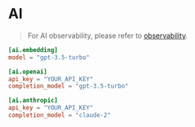 # AI

> For AI observability, please refer to [observability](./observability.md).

```toml
[ai.embedding]
model = "gpt-3.5-turbo"

[ai.openai]
api_key = "YOUR_API_KEY"
completion_model = "gpt-3.5-turbo"

[ai.anthropic]
api_key = "YOUR_API_KEY"
completion_model = "claude-2"

```